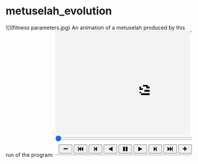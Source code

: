 # metuselah_evolution
![](fitness parameters.jpg)
An animation of a metuselah produced by this run of the program:
![](Animation.gif)
